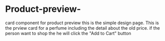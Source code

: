 # Product-preview-
card component for product preview
this is the simple design page.
This is the prview card for a perfume including the detail about the old price.
if the person want to shop the he will click the "Add to Cart" button
